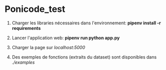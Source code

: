 # Ponicode_test


1) Charger les libraries nécessaires dans l'environnement:
**pipenv install -r requirements**


2) Lancer l'application web:
**pipenv run python app.py**


3) Charger la page sur *localhost:5000*


4) Des exemples de fonctions (extraits du dataset) sont disponibles dans *./examples*

